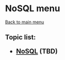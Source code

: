 <H1>NoSQL menu</h1>

[Back to main menu](..%2F..%2FREADME.md)

<h2>

Topic list:
* [NoSQL](education%2FNoSQL.md) (TBD)

</h2>